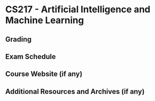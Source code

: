 # CS217 - Artificial Intelligence and Machine Learning

## Grading

## Exam Schedule

## Course Website (if any)

## Additional Resources and Archives (if any)
